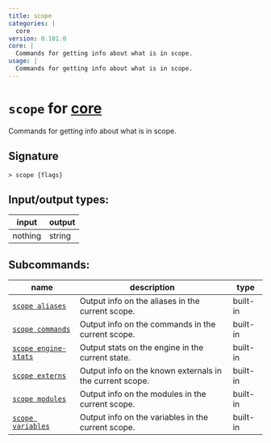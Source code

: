 ```yaml
---
title: scope
categories: |
  core
version: 0.101.0
core: |
  Commands for getting info about what is in scope.
usage: |
  Commands for getting info about what is in scope.
---
```

<!-- This file is automatically generated. Please edit the command in https://github.com/nushell/nushell instead. -->

# `scope` for [core](/commands/categories/core.md)

<div class='command-title'>Commands for getting info about what is in scope.</div>

## Signature

```> scope {flags} ```


## Input/output types:

| input   | output |
| ------- | ------ |
| nothing | string |


## Subcommands:

| name                                                         | description                                              | type     |
| ------------------------------------------------------------ | -------------------------------------------------------- | -------- |
| [`scope aliases`](/commands/docs/scope_aliases.md)           | Output info on the aliases in the current scope.         | built-in |
| [`scope commands`](/commands/docs/scope_commands.md)         | Output info on the commands in the current scope.        | built-in |
| [`scope engine-stats`](/commands/docs/scope_engine-stats.md) | Output stats on the engine in the current state.         | built-in |
| [`scope externs`](/commands/docs/scope_externs.md)           | Output info on the known externals in the current scope. | built-in |
| [`scope modules`](/commands/docs/scope_modules.md)           | Output info on the modules in the current scope.         | built-in |
| [`scope variables`](/commands/docs/scope_variables.md)       | Output info on the variables in the current scope.       | built-in |